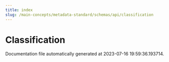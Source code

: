 ```yaml
---
title: index
slug: /main-concepts/metadata-standard/schemas/api/classification
---
```


# Classification

Documentation file automatically generated at 2023-07-16 19:59:36.193714.
